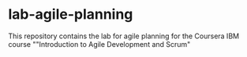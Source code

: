 # lab-agile-planning
This repository contains the lab for agile planning for the Coursera IBM course ""Introduction to Agile Development and Scrum"
